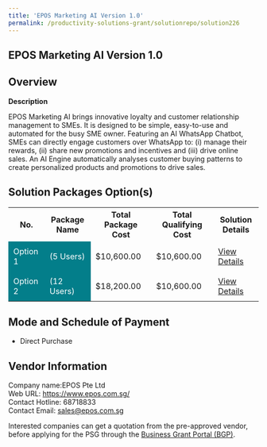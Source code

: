 ```yaml
---
title: 'EPOS Marketing AI Version 1.0'
permalink: /productivity-solutions-grant/solutionrepo/solution226
---
```


## EPOS Marketing AI Version 1.0

## Overview

**Description**

EPOS Marketing AI brings innovative loyalty and customer relationship management to SMEs. It is designed to be simple, easy-to-use and automated for the busy SME owner. Featuring an AI WhatsApp Chatbot, SMEs can directly engage customers over WhatsApp to: (i) manage their rewards, (ii) share new promotions and incentives and (iii) drive online sales. An AI Engine automatically analyses customer buying patterns to create personalized products and promotions to drive sales.

## Solution Packages Option(s)

<table>
<tr>
<th><b>No.</b></th>
<th><b>Package Name</b></th>
<th><b>Total Package Cost</b></th>
<th><b>Total Qualifying Cost</b></th>
<th><b>Solution Details</b></th>
</tr>
<tr>
<td style='padding: 10px; background-color: #037E8A; color: #FFFFFF;'>Option 1</td>
<td style='padding: 10px; background-color: #037E8A; color: #FFFFFF;'>(5 Users)</td>
<td style='padding: 10px;'>$10,600.00</td>
<td style='padding: 10px;'>$10,600.00</td>
<td style='padding: 10px;'><a href='/images/psg/EPOS_EPOS_Marketing_AI_Desensitised_Part1.pdf' target='_blank'>View Details</a></td>
</tr>
<tr>
<td style='padding: 10px; background-color: #037E8A; color: #FFFFFF;'>Option 2</td>
<td style='padding: 10px; background-color: #037E8A; color: #FFFFFF;'>(12 Users)</td>
<td style='padding: 10px;'>$18,200.00</td>
<td style='padding: 10px;'>$10,600.00</td>
<td style='padding: 10px;'><a href='/images/psg/EPOS_EPOS_Marketing_AI_Desensitised_Part2.pdf' target='_blank'>View Details</a></td>
</tr>
</table>

## Mode and Schedule of Payment

 - Direct Purchase

## Vendor Information

 Company name:EPOS Pte Ltd<br>Web URL: https://www.epos.com.sg/ <br>Contact Hotline: 68718833 <br>Contact Email: sales@epos.com.sg 

Interested companies can get a quotation from the pre-approved vendor, before applying for the PSG through the <a href='https://www.businessgrants.gov.sg/' target='_blank' rel='noopener'>Business Grant Portal (BGP)</a>.

<script src="/jquery/resize-tables.js"></script>
